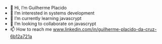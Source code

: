 - 👋 Hi, I’m Guilherme Placido
- 👀 I’m interested in systems development
- 🌱 I’m currently learning javascrypt
- 💞️ I’m looking to collaborate on javascrypt
- 📫 How to reach me www.linkedin.com/in/guilherme-placido-da-cruz-6b12a721a

<!---
GuilhermePlacido/GuilhermePlacido is a ✨ special ✨ repository because its `README.md` (this file) appears on your GitHub profile.
You can click the Preview link to take a look at your changes.
--->
